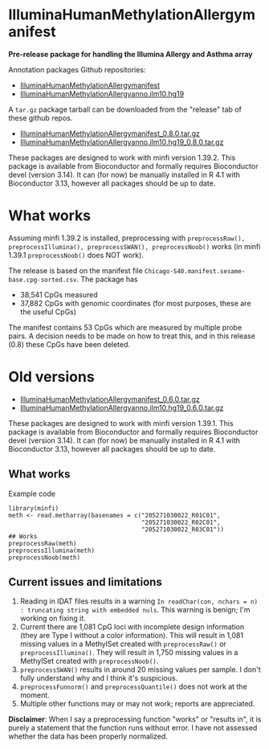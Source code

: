 # IlluminaHumanMethylationAllergymanifest

**Pre-release package for handling the Illumina Allergy and Asthma array**

Annotation packages Github repositories:
- [IlluminaHumanMethylationAllergymanifest](https://github.com/hansenlab/IlluminaHumanMethylationAllergymanifest)
- [IlluminaHumanMethylationAllergyanno.ilm10.hg19](https://github.com/hansenlab/IlluminaHumanMethylationAllergyanno.ilm10.hg19)

A `tar.gz` package tarball can be downloaded from the "release" tab of these github repos.

- [IlluminaHumanMethylationAllergymanifest_0.8.0.tar.gz](https://github.com/hansenlab/IlluminaHumanMethylationAllergymanifest/releases/download/0.8/IlluminaHumanMethylationAllergymanifest_0.8.0.tar.gz)
- [IlluminaHumanMethylationAllergyanno.ilm10.hg19_0.8.0.tar.gz](https://github.com/hansenlab/IlluminaHumanMethylationAllergyanno.ilm10.hg19/releases/download/0.8/IlluminaHumanMethylationAllergyanno.ilm10.hg19_0.8.0.tar.gz)

These packages are designed to work with minfi version 1.39.2. This package is available from Bioconductor and formally requires Bioconductor devel (version 3.14). It can (for now) be manually installed in R 4.1 with Bioconductor 3.13, however all packages should be up to date.

# What works

Assuming minfi 1.39.2 is installed, preprocessing with `preprocessRaw(), preprocessIllumina(), preprocessSWAN(), preprocessNoob()` works (in minfi 1.39.1 `preprocessNoob()` does NOT work). 

The release is based on the manifest file `Chicago-S40.manifest.sesame-base.cpg-sorted.csv`. The package has 
- 38,541 CpGs measured
- 37,882 CpGs with genomic coordinates (for most purposes, these are the useful CpGs)

The manifest contains 53 CpGs which are measured by multiple probe pairs. A decision needs to be made on how to treat this, and in this release (0.8) these CpGs have been deleted.


# Old versions

- [IlluminaHumanMethylationAllergymanifest_0.6.0.tar.gz](https://github.com/hansenlab/IlluminaHumanMethylationAllergymanifest/releases/download/0.6/IlluminaHumanMethylationAllergymanifest_0.6.0.tar.gz)
- [IlluminaHumanMethylationAllergyanno.ilm10.hg19_0.6.0.tar.gz](https://github.com/hansenlab/IlluminaHumanMethylationAllergyanno.ilm10.hg19/releases/download/0.6/IlluminaHumanMethylationAllergyanno.ilm10.hg19_0.6.0.tar.gz)

These packages are designed to work with minfi version 1.39.1. This package is available from Bioconductor and formally requires Bioconductor devel (version 3.14). It can (for now) be manually installed in R 4.1 with Bioconductor 3.13, however all packages should be up to date.

## What works

Example code

```{r}
library(minfi)
meth <- read.metharray(basenames = c("205271030022_R01C01",
                                     "205271030022_R02C01",
                                     "205271030022_R03C01"))
## Works
preprocessRaw(meth)
preprocessIllumina(meth)
preprocessNoob(meth)
```


## Current issues and limitations

1. Reading in IDAT files results in a warning `In readChar(con, nchars = n) : truncating string with embedded nuls`. This warning is benign; I'm working on fixing it.
2. Current there are 1,081 CpG loci with incomplete design information (they are Type I without a color information). This will result in 1,081 missing values in a MethylSet created with `preprocessRaw()` or `preprocessIllumina()`. They will result in 1,750 missing values in a MethylSet created with `preprocessNoob()`.
3. `preprocessSWAN()` results in around 20 missing values per sample. I don't fully understand why and I think it's suspicious.
4. `preprocessFunnorm()` and `preprocessQuantile()` does not work at the moment.
5. Multiple other functions may or may not work; reports are appreciated.

**Disclaimer**: When I say a preprocessing function "works" or "results in", it is purely a statement that the function runs without error. I have not assessed whether the data has been properly normalized.


